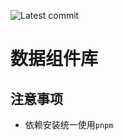 ![Latest commit](https://badgen.net/github/last-commit/liuqh0609/vite2-react-template)

# 数据组件库

## 注意事项
- 依赖安装统一使用`pnpm`


